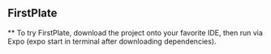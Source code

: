 ## FirstPlate

** To try FirstPlate, download the project onto your favorite IDE, then run via Expo (expo start in terminal after downloading dependencies).
